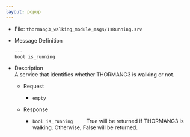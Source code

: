```yaml
---
layout: popup
---
```


- File: `thormang3_walking_module_msgs/IsRunning.srv`

- Message Definition

  ```
  ---
  bool is_running
  ```

- Description  
A service that identifies whether THORMANG3 is walking or not.

  - Request
    * `empty`

  - Response
    * `bool is_running`
&emsp;&emsp; True will be returned if THORMANG3 is walking. Otherwise, False will be returned.
